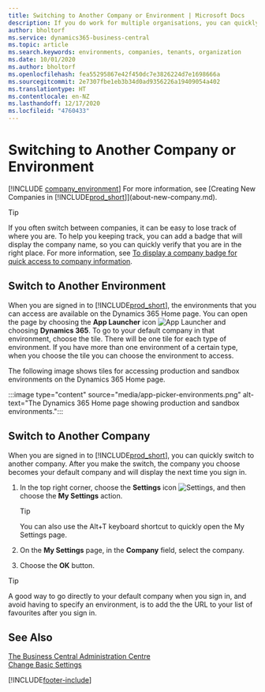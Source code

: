 ```yaml
---
title: Switching to Another Company or Environment | Microsoft Docs
description: If you do work for multiple organisations, you can quickly switch between the environments and companies.
author: bholtorf
ms.service: dynamics365-business-central
ms.topic: article
ms.search.keywords: environments, companies, tenants, organization
ms.date: 10/01/2020
ms.author: bholtorf
ms.openlocfilehash: fea55295867e42f450dc7e3826224d7e1698666a
ms.sourcegitcommit: 2e7307fbe1eb3b34d0ad9356226a19409054a402
ms.translationtype: HT
ms.contentlocale: en-NZ
ms.lasthandoff: 12/17/2020
ms.locfileid: "4760433"
---
```

# <a name="switching-to-another-company-or-environment"></a>Switching to Another Company or Environment

[!INCLUDE [company_environment](includes/company_environment.md)] For more information, see [Creating New Companies in [!INCLUDE[prod_short](includes/prod_short.md)]](about-new-company.md).  

> [!TIP]
> If you often switch between companies, it can be easy to lose track of where you are. To help you keeping track, you can add a badge that will display the company name, so you can quickly verify that you are in the right place. For more information, see [To display a company badge for quick access to company information](ui-change-basic-settings.md#to-display-a-company-badge-for-quick-access-to-company-information).

## <a name="switch-to-another-environment"></a>Switch to Another Environment

When you are signed in to [!INCLUDE[prod_short](includes/prod_short.md)], the environments that you can access are available on the Dynamics 365 Home page. You can open the page by choosing the **App Launcher** icon ![App Launcher](media/app-launcher-icon.png "The App Launcher provides access to more features") and choosing **Dynamics 365**. To go to your default company in that environment, choose the tile. There will be one tile for each type of environment. If you have more than one environment of a certain type, when you choose the tile you can choose the environment to access.

The following image shows tiles for accessing production and sandbox environments on the Dynamics 365 Home page.

:::image type="content" source="media/app-picker-environments.png" alt-text="The Dynamics 365 Home page showing production and sandbox environments.":::

## <a name="switch-to-another-company"></a>Switch to Another Company

When you are signed in to [!INCLUDE[prod_short](includes/prod_short.md)], you can quickly switch to another company. After you make the switch, the company you choose becomes your default company and will display the next time you sign in.

1. In the top right corner, choose the **Settings** icon ![Settings](media/ui-experience/settings_icon_small.png "Settings icon for role centre"), and then choose the **My Settings** action.

    > [!TIP]
    > You can also use the Alt+T keyboard shortcut to quickly open the My Settings page.

2. On the **My Settings** page, in the **Company** field, select the company.  
3. Choose the **OK** button.

> [!TIP]
> A good way to go directly to your default company when you sign in, and avoid having to specify an environment, is to add the the URL to your list of favourites after you sign in.

## <a name="see-also"></a>See Also

[The Business Central Administration Centre](/dynamics365/business-central/dev-itpro/administration/tenant-admin-center)  
[Change Basic Settings](ui-change-basic-settings.md)  


[!INCLUDE[footer-include](includes/footer-banner.md)]